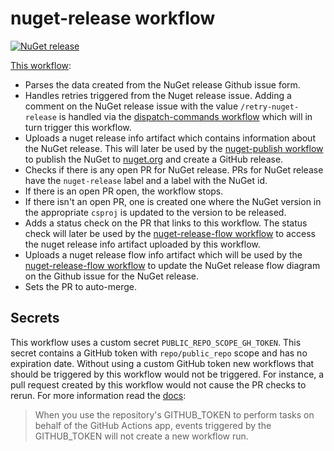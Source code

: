 # nuget-release workflow

[![NuGet release](https://github.com/edumserrano/dotnet-sdk-extensions/actions/workflows/nuget-release.yml/badge.svg)](https://github.com/edumserrano/dotnet-sdk-extensions/actions/workflows/nuget-release.yml)

[This workflow](/.github/workflows/nuget-release.yml):

- Parses the data created from the NuGet release Github issue form.
- Handles retries triggered from the Nuget release issue. Adding a comment on the NuGet release issue with the value `/retry-nuget-release` is handled via the [dispatch-commands workflow](/docs/dev-notes/workflows/dispatch-commands-workflow.md) which will in turn trigger this workflow.
- Uploads a nuget release info artifact which contains information about the NuGet release. This will later be used by the [nuget-publish workflow](/docs/dev-notes/workflows/nuget-publish-workflow.md.) to publish the NuGet to [nuget.org](https://www.nuget.org/) and create a GitHub release.
- Checks if there is any open PR for NuGet release. PRs for NuGet release have the `nuget-release` label and a label with the NuGet id.
- If there is an open PR open, the workflow stops.
- If there isn't an open PR, one is created one where the NuGet version in the appropriate `csproj` is updated to the version to be released.
- Adds a status check on the PR that links to this workflow. The status check will later be used by the [nuget-release-flow workflow](/docs/dev-notes/workflows/nuget-release-flow-workflow.md) to access the nuget release info artifact uploaded by this workflow.
- Uploads a nuget release flow info artifact which will be used by the [nuget-release-flow workflow](/docs/dev-notes/workflows/nuget-release-flow-workflow.md) to update the NuGet release flow diagram on the Github issue for the NuGet release.
- Sets the PR to auto-merge.

## Secrets

This workflow uses a custom secret `PUBLIC_REPO_SCOPE_GH_TOKEN`. This secret contains a GitHub token with `repo/public_repo` scope and has no expiration date. Without using a custom GitHub token new workflows that should be triggered by this workflow would not be triggered. For instance, a pull request created by this workflow would not cause the PR checks to rerun. For more information read the [docs](https://docs.github.com/en/actions/reference/authentication-in-a-workflow#using-the-github_token-in-a-workflow):
> When you use the repository's GITHUB_TOKEN to perform tasks on behalf of the GitHub Actions app, events triggered by the GITHUB_TOKEN will not create a new workflow run.
